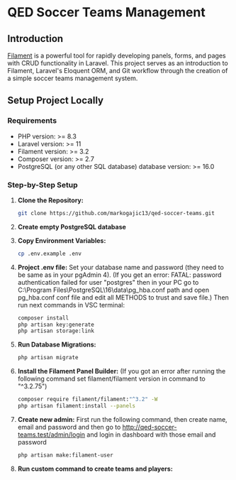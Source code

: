 # QED Soccer Teams Management

## Introduction

[Filament](https://filamentphp.com/) is a powerful tool for rapidly developing panels, forms, and pages with CRUD functionality in Laravel. This project serves as an introduction to Filament, Laravel's Eloquent ORM, and Git workflow through the creation of a simple soccer teams management system.

## Setup Project Locally

### Requirements

- PHP version: >= 8.3
- Laravel version: >= 11
- Filament version: >= 3.2
- Composer version: >= 2.7
- PostgreSQL (or any other SQL database) database version: >= 16.0

### Step-by-Step Setup

1. **Clone the Repository:**

   ```bash
   git clone https://github.com/markogajic13/qed-soccer-teams.git
   
2. **Create empty PostgreSQL database**
3. **Copy Environment Variables:**
   ```bash
   cp .env.example .env
5. **Project .env file:**
   Set your database name and password (they need to be same as in your pgAdmin 4).
   (If you get an error: FATAL: password authentication failed for user "postgres" then in your PC go to C:\Program Files\PostgreSQL\16\data\pg_hba.conf path and open pg_hba.conf conf file and edit all METHODS to trust and save file.)
   Then run next commands in VSC terminal:
   ```bash
   composer install
   php artisan key:generate
   php artisan storage:link
6. **Run Database Migrations:**
   ```bash
   php artisan migrate
7. **Install the Filament Panel Builder:**
   (If you got an error after running the following command set filament/filament version in command to "^3.2.75")
   ```bash
   composer require filament/filament:"^3.2" -W
   php artisan filament:install --panels
9. **Create new admin:**
   First run the following command, then create name, email and password and then go to http://qed-soccer-teams.test/admin/login and login in dashboard with those email and password
   ```bash
   php artisan make:filament-user
10. **Run custom command to create teams and players:**
    ```bash
    
   
